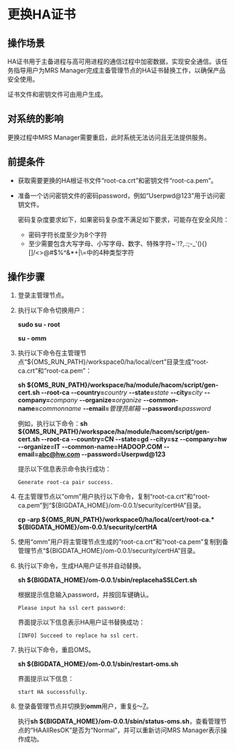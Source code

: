 # 更换HA证书<a name="ZH-CN_TOPIC_0174499500"></a>

## 操作场景<a name="zh-cn_topic_0042008035_section27934550113125"></a>

HA证书用于主备进程与高可用进程的通信过程中加密数据，实现安全通信。该任务指导用户为MRS Manager完成主备管理节点的HA证书替换工作，以确保产品安全使用。

证书文件和密钥文件可由用户生成。

## 对系统的影响<a name="zh-cn_topic_0042008035_section35503302113216"></a>

更换过程中MRS Manager需要重启，此时系统无法访问且无法提供服务。

## 前提条件<a name="zh-cn_topic_0042008035_section47013901113220"></a>

-   获取需要更换的HA根证书文件“root-ca.crt”和密钥文件“root-ca.pem”。
-   准备一个访问密钥文件的密码password，例如“Userpwd@123”用于访问密钥文件。

    密码复杂度要求如下，如果密码复杂度不满足如下要求，可能存在安全风险：

    -   密码字符长度至少为8个字符
    -   至少需要包含大写字母、小写字母、数字、特殊字符\~\`!?,.:;-\_'\(\)\{\}\[\]/<\>@\#$%^&\*+|\\=中的4种类型字符


## 操作步骤<a name="zh-cn_topic_0042008035_section66354921113232"></a>

1.  登录主管理节点。
2.  执行以下命令切换用户：

    **sudo su - root**

    **su - omm**

3.  执行以下命令在主管理节点“$\{OMS\_RUN\_PATH\}/workspace0/ha/local/cert”目录生成“root-ca.crt”和“root-ca.pem”：

    **sh $\{OMS\_RUN\_PATH\}/workspace/ha/module/hacom/script/gen-cert.sh --root-ca --country=**_country_ **--state=**_state_ **--city=**_city_ **--company=**_company_ **--organize=**_organize_ **--common-name=**_commonname_ **--email=**_管理员邮箱_ **--password=**_password_

    例如，执行以下命令：**sh $\{OMS\_RUN\_PATH\}/workspace/ha/module/hacom/script/gen-cert.sh --root-ca --country=CN --state=gd --city=sz --company=hw --organize=IT --common-name=HADOOP.COM --email=abc@hw.com --password=Userpwd@123**

    提示以下信息表示命令执行成功：

    ```
    Generate root-ca pair success.
    ```

4.  在主管理节点以“omm”用户执行以下命令，复制“root-ca.crt”和“root-ca.pem”到“$\{BIGDATA\_HOME\}/om-0.0.1/security/certHA”目录。

    **cp -arp $\{OMS\_RUN\_PATH\}/workspace0/ha/local/cert/root-ca.\* $\{BIGDATA\_HOME\}/om-0.0.1/security/certHA**

5.  使用“omm”用户将主管理节点生成的“root-ca.crt”和“root-ca.pem”复制到备管理节点“$\{BIGDATA\_HOME\}/om-0.0.1/security/certHA”目录。
6.  <a name="zh-cn_topic_0042008035_li61539631113353"></a>执行以下命令，生成HA用户证书并自动替换。

    **sh $\{BIGDATA\_HOME\}/om-0.0.1/sbin/replacehaSSLCert.sh**

    根据提示信息输入password，并按回车键确认。

    ```
    Please input ha ssl cert password:
    ```

    界面提示以下信息表示HA用户证书替换成功：

    ```
    [INFO] Succeed to replace ha ssl cert.
    ```

7.  <a name="zh-cn_topic_0042008035_li61839614113353"></a>执行以下命令，重启OMS。

    **sh $\{BIGDATA\_HOME\}/om-0.0.1/sbin/restart-oms.sh**

    界面提示以下信息：

    ```
    start HA successfully.
    ```

8.  登录备管理节点并切换到**omm**用户，重复[6](#zh-cn_topic_0042008035_li61539631113353)～[7](#zh-cn_topic_0042008035_li61839614113353)。

    执行**sh $\{BIGDATA\_HOME\}/om-0.0.1/sbin/status-oms.sh**，查看管理节点的“HAAllResOK”是否为“Normal”，并可以重新访问MRS Manager表示操作成功。


